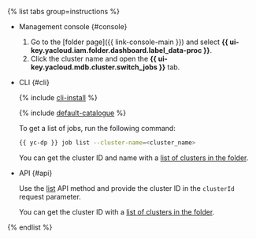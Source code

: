 {% list tabs group=instructions %}

- Management console {#console}

   1. Go to the [folder page]({{ link-console-main }}) and select **{{ ui-key.yacloud.iam.folder.dashboard.label_data-proc }}**.
   1. Click the cluster name and open the **{{ ui-key.yacloud.mdb.cluster.switch_jobs }}** tab.

- CLI {#cli}

   {% include [cli-install](../cli-install.md) %}

   {% include [default-catalogue](../default-catalogue.md) %}

   To get a list of jobs, run the following command:

   ```bash
   {{ yc-dp }} job list --cluster-name=<cluster_name>
   ```

   You can get the cluster ID and name with a [list of clusters in the folder](../../data-proc/operations/cluster-list.md#list).

- API {#api}

   Use the [list](../../data-proc/api-ref/Job/list) API method and provide the cluster ID in the `clusterId` request parameter.

   You can get the cluster ID with a [list of clusters in the folder](../../data-proc/operations/cluster-list.md#list).

{% endlist %}
